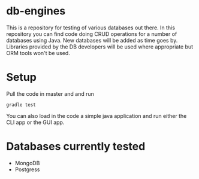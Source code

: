 # db-engines

This is a repository for testing of various databases out there.
In this repository you can find code doing CRUD operations for a number of databases using Java.
New databases will be added as time goes by. Libraries provided by the DB developers will be used where appropriate but ORM tools won't be used.

# Setup
Pull the code in master and and run
```
gradle test
```
You can also load in the code a simple java application and run either the CLI app or the GUI app.

# Databases currently tested

* MongoDB
* Postgress